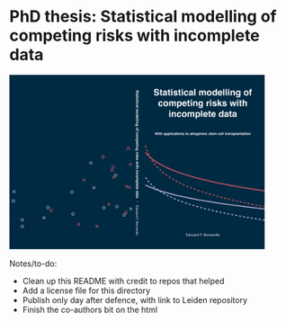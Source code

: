 # PhD thesis: Statistical modelling of competing risks with incomplete data

<img src="figures/thesis-cover.png" width="90%">

Notes/to-do:

- Clean up this README with credit to repos that helped
- Add a license file for this directory
- Publish only day after defence, with link to Leiden repository
- Finish the co-authors bit on the html
